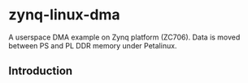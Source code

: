 # zynq-linux-dma
A userspace DMA example on Zynq platform (ZC706). Data is moved between PS and PL DDR memory under Petalinux.
## Introduction

